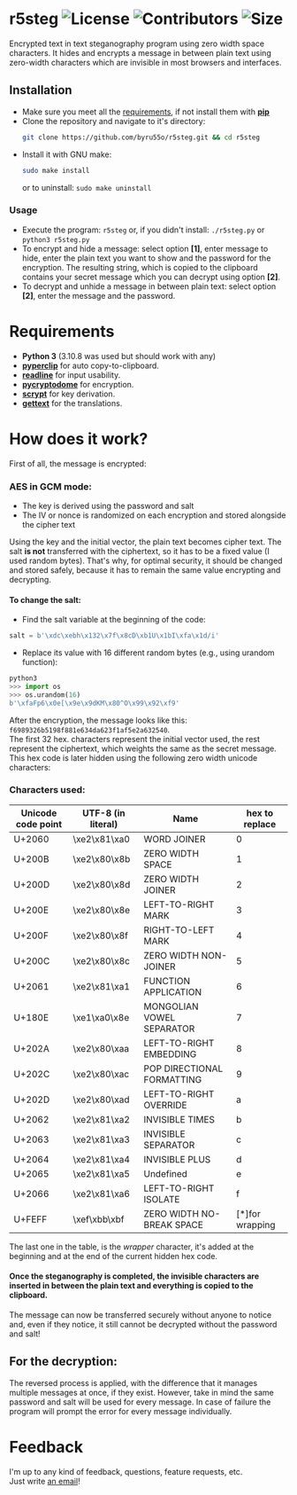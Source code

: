# r5steg ![License](https://img.shields.io/github/license/byru55o/r5steg "License") ![Contributors](https://img.shields.io/github/contributors/byru55o/r5steg "Contributors") ![Size](https://img.shields.io/github/repo-size/byru55o/r5steg "Size")
Encrypted text in text steganography program using zero width space characters.
It hides and encrypts a message in between plain text using zero-width characters which are invisible in most browsers and interfaces.
## Installation
- Make sure you meet all the [requirements](https://github.com/byru55o/r5steg#requirements), if not install them with [**pip**](https://pypi.org/project/pip/)
- Clone the repository and navigate to it's directory:
  ```bash
  git clone https://github.com/byru55o/r5steg.git && cd r5steg
  ```
- Install it with GNU make:
  ```bash
  sudo make install
  ```
  or to uninstall:
```sudo make uninstall```
  
### Usage
- Execute the program: `r5steg` or, if you didn't install: `./r5steg.py` or `python3 r5steg.py`
- To encrypt and hide a message: select option **[1]**, enter message to hide,
  enter the plain text you want to show and the password for the encryption. The resulting string,
  which is copied to the clipboard contains your secret message which you can decrypt using option **[2]**.
- To decrypt and unhide a message in between plain text: select option **[2]**, enter the message and the password.

# Requirements
- **Python 3** (3.10.8 was used but should work with any)
- [**pyperclip**](https://pyperclip.readthedocs.io/en/latest/) for auto copy-to-clipboard.
- [**readline**](https://docs.python.org/3/library/readline.html) for input usability.
- [**pycryptodome**](https://www.pycryptodome.org/) for encryption.
- [**scrypt**](https://pypi.org/project/scrypt/) for key derivation.
- [**gettext**](https://pypi.org/project/python-gettext/) for the translations.

# How does it work?
First of all, the message is encrypted:

### AES in GCM mode:
- The key is derived using the password and salt
- The IV or nonce is randomized on each encryption and stored alongside the cipher text

Using the key and the initial vector, the plain text becomes cipher text.
The salt **is not** transferred with the ciphertext, so it has to be a fixed value (I used random bytes).
That's why, for optimal security, it should be changed and stored safely,
because it has to remain the same value encrypting and decrypting.

#### To change the salt:
- Find the salt variable at the beginning of the code:
```python
salt = b'\xdc\xebh\x132\x7f\x8cD\xb1U\x1bI\xfa\x1d/i'
```
- Replace its value with 16 different random bytes (e.g., using urandom function):
```python
python3
>>> import os
>>> os.urandom(16)
b'\xfaFp6\x0e[\x9e\x9dKM\x80^O\x99\x92\xf9'
```
After the encryption, the message looks like this: `f6989326b5198f881e634da623f1af5e2a632540`.  
The first 32 hex. characters represent the initial vector used, the rest represent the ciphertext,
which weights the same as the secret message.
This hex code is later hidden using the following zero width unicode characters:

### Characters used:
| Unicode code point | UTF-8 (in literal) | Name | hex to replace |
| --- | --- | --- | --- |
| U+2060 | \xe2\x81\xa0 | WORD JOINER | 0 |
| U+200B | \xe2\x80\x8b | ZERO WIDTH SPACE | 1 |
| U+200D | \xe2\x80\x8d | ZERO WIDTH JOINER | 2 |
| U+200E | \xe2\x80\x8e | LEFT-TO-RIGHT MARK | 3 |
| U+200F | \xe2\x80\x8f | RIGHT-TO-LEFT MARK | 4 |
| U+200C | \xe2\x80\x8c | ZERO WIDTH NON-JOINER | 5 |
| U+2061 | \xe2\x81\xa1 | FUNCTION APPLICATION | 6 |
| U+180E | \xe1\xa0\x8e | MONGOLIAN VOWEL SEPARATOR | 7 |
| U+202A | \xe2\x80\xaa | LEFT-TO-RIGHT EMBEDDING | 8 |
| U+202C | \xe2\x80\xac | POP DIRECTIONAL FORMATTING | 9 |
| U+202D | \xe2\x80\xad | LEFT-TO-RIGHT OVERRIDE | a |
| U+2062 | \xe2\x81\xa2 | INVISIBLE TIMES | b |
| U+2063 | \xe2\x81\xa3 | INVISIBLE SEPARATOR | c |
| U+2064 | \xe2\x81\xa4 | INVISIBLE PLUS | d |
| U+2065 | \xe2\x81\xa5 | Undefined | e |
| U+2066 | \xe2\x81\xa6 | LEFT-TO-RIGHT ISOLATE | f |
| U+FEFF | \xef\xbb\xbf | ZERO WIDTH NO-BREAK SPACE | [*]for wrapping

The last one in the table, is the *wrapper* character,
it's added at the beginning and at the end of the current hidden hex code.

#### Once the steganography is completed, the invisible characters are inserted in between the plain text and everything is copied to the clipboard.
The message can now be transferred securely without anyone to notice and, even if they notice,
it still cannot be decrypted without the password and salt!

## For the decryption:
The reversed process is applied, with the difference that it manages multiple messages at once, if they exist.
However, take in mind the same password and salt will be used for every message.
In case of failure the program will prompt the error for every message individually.

# Feedback
I'm up to any kind of feedback, questions, feature requests, etc.  
Just write [an email](mailto:ru55o@chadirc.xyz)!

